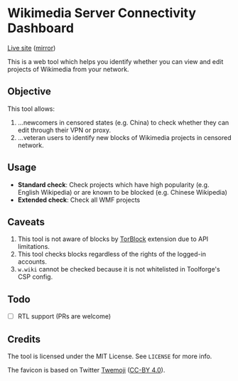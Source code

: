 # Wikimedia Server Connectivity Dashboard
[Live site](https://wscd.toolforge.org) ([mirror](https://diskdance.github.io/wscd))

This is a web tool which helps you identify whether you can view and edit projects of Wikimedia from your network.

## Objective
This tool allows:
1. ...newcomers in censored states (e.g. China) to check whether they can edit through their VPN or proxy.
2. ...veteran users to identify new blocks of Wikimedia projects in censored network.


## Usage
* **Standard check**: Check projects which have high popularity (e.g. English Wikipedia) or are known to be blocked (e.g. Chinese Wikipedia)
* **Extended check**: Check all WMF projects

## Caveats
1. This tool is not aware of blocks by [TorBlock](https://www.mediawiki.org/wiki/Extension:TorBlock) extension due to API limitations.
2. This tool checks blocks regardless of the rights of the logged-in accounts.
3. `w.wiki` cannot be checked because it is not whitelisted in Toolforge's CSP config.

## Todo
- [ ] RTL support (PRs are welcome)

## Credits
The tool is licensed under the MIT License. See `LICENSE` for more info.

The favicon is based on Twitter [Twemoji](https://github.com/twitter/twemoji/blob/master/assets/svg/1f4f6.svg) ([CC-BY 4.0](https://creativecommons.org/licenses/by/4.0/)).
